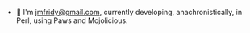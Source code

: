 - 👋 I'm jmfridy@gmail.com, currently developing, anachronistically, in Perl, using Paws and Mojolicious.

<!---
jmfridy/jmfridy is a ✨ special ✨ repository because its `README.md` (this file) appears on your GitHub profile.
You can click the Preview link to take a look at your changes.
--->
